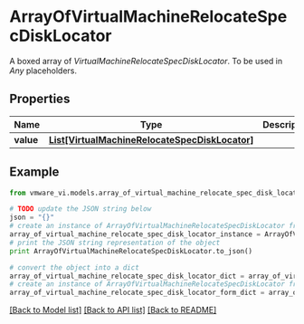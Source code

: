 # ArrayOfVirtualMachineRelocateSpecDiskLocator

A boxed array of *VirtualMachineRelocateSpecDiskLocator*. To be used in *Any* placeholders. 

## Properties
Name | Type | Description | Notes
------------ | ------------- | ------------- | -------------
**value** | [**List[VirtualMachineRelocateSpecDiskLocator]**](VirtualMachineRelocateSpecDiskLocator.md) |  | 

## Example

```python
from vmware_vi.models.array_of_virtual_machine_relocate_spec_disk_locator import ArrayOfVirtualMachineRelocateSpecDiskLocator

# TODO update the JSON string below
json = "{}"
# create an instance of ArrayOfVirtualMachineRelocateSpecDiskLocator from a JSON string
array_of_virtual_machine_relocate_spec_disk_locator_instance = ArrayOfVirtualMachineRelocateSpecDiskLocator.from_json(json)
# print the JSON string representation of the object
print ArrayOfVirtualMachineRelocateSpecDiskLocator.to_json()

# convert the object into a dict
array_of_virtual_machine_relocate_spec_disk_locator_dict = array_of_virtual_machine_relocate_spec_disk_locator_instance.to_dict()
# create an instance of ArrayOfVirtualMachineRelocateSpecDiskLocator from a dict
array_of_virtual_machine_relocate_spec_disk_locator_form_dict = array_of_virtual_machine_relocate_spec_disk_locator.from_dict(array_of_virtual_machine_relocate_spec_disk_locator_dict)
```
[[Back to Model list]](../README.md#documentation-for-models) [[Back to API list]](../README.md#documentation-for-api-endpoints) [[Back to README]](../README.md)



